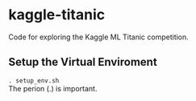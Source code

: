 # kaggle-titanic
Code for exploring the Kaggle ML Titanic competition. 


## Setup the Virtual Enviroment
`
. setup_env.sh
`  
The perion (.) is important.


